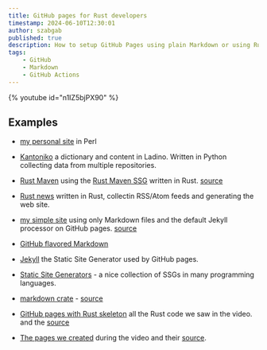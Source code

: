 ```yaml
---
title: GitHub pages for Rust developers
timestamp: 2024-06-10T12:30:01
author: szabgab
published: true
description: How to setup GitHub Pages using plain Markdown or using Rust.
tags:
    - GitHub
    - Markdown
    - GitHub Actions
---
```


{% youtube id="n1IZ5bjPX90" %}

## Examples

* [my personal site](https://szabgab.com/) in Perl
* [Kantoniko](https://kantoniko.com/) a dictionary and content in Ladino. Written in Python collecting data from multiple repositories.
* [Rust Maven](https://rust.code-maven.com/) using the [Rust Maven SSG](https://ssg.code-maven.com/) written in Rust. [source](https://github.com/szabgab/rust.code-maven.com/)
* [Rust news](https://rust-news.code-maven.com/) written in Rust, collectin RSS/Atom feeds and generating the web site.
* [my simple site](https://github.szabgab.com/) using only Markdown files and the default Jekyll processor on GitHub pages. [source](https://github.com/szabgab/real-szabgab.github.io)

* [GitHub flavored Markdown](https://github.github.com/gfm/)
* [Jekyll](https://jekyllrb.com/) the Static Site Generator used by GitHub pages.
* [Static Site Generators](https://jamstack.org/generators/) - a nice collection of SSGs in many programming languages.


* [markdown crate](https://crates.io/crates/markdown) - [source](https://github.com/wooorm/markdown-rs)

* [GitHub pages with Rust skeleton](https://szabgab.github.io/github-pages-with-rust-skeleton/) all the Rust code we saw in the video. and the [source](https://szabgab.github.io/github-pages-with-rust-skeleton/)

* [The pages we created](https://szabgab.github.io/github-pages-2024.06.09/) during the video and their [source](https://github.com/szabgab/github-pages-2024.06.09/).

